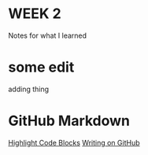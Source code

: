 # WEEK 2
Notes for what I learned
# some edit
adding thing


# GitHub Markdown
<a href="https://help.github.com/articles/creating-and-highlighting-code-blocks/">Highlight Code Blocks</a>
<a href="https://help.github.com/categories/writing-on-github/">Writing on GitHub</a>
